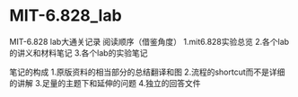 # MIT-6.828_lab

MIT-6.828 lab大通关记录
阅读顺序（借鉴角度）
    1.mit6.828实验总览
    2.各个lab的讲义和材料笔记
    3.各个lab的实验笔记

笔记的构成
    1.原版资料的相当部分的总结翻译和图
    2.流程的shortcut而不是详细的讲解
    3.足量的主题下和延伸的问题
    4.独立的回答文件